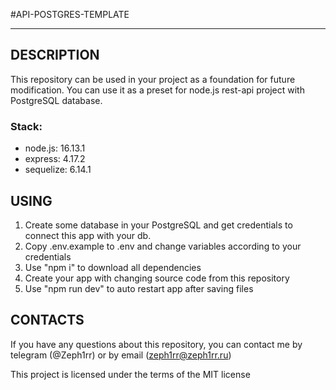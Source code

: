 #API-POSTGRES-TEMPLATE
<hr>

## DESCRIPTION

This repository can be used in your project as a foundation for future modification. You can use it as a preset for node.js rest-api project with PostgreSQL database.
### Stack:
- node.js: 16.13.1
- express: 4.17.2
- sequelize: 6.14.1

## USING

1. Create some database in your PostgreSQL and get credentials to connect this app with your db.
2. Copy .env.example to .env and change variables according to your credentials
3. Use "npm i" to download all dependencies
4. Create your app with changing source code from this repository
5. Use "npm run dev" to auto restart app after saving files

## CONTACTS

If you have any questions about this repository, you can contact me by telegram (@Zeph1rr) or by email (<zeph1rr@zeph1rr.ru>)


This project is licensed under the terms of the MIT license